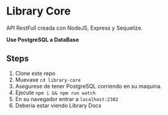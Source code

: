 # Library Core

API RestFull creada con NodeJS, Express y Sequelize.

**Use PostgreSQL a DataBase**

## Steps

1. Clone este repo
2. Muevase ``` cd library-core ```
3. Asegurese de tener PostgreSQL corriendo en su maquina.
4. Ejecute ``` npm i && npm run watch ```
5. En su navegador entrar a ``` localhost:2302 ```
6. Deberia estar viendo Library Docs